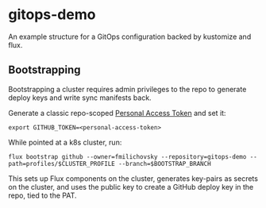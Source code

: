 # gitops-demo
An example structure for a GitOps configuration backed by kustomize and flux.

## Bootstrapping

Bootstrapping a cluster requires admin privileges to the repo to generate deploy keys and write sync manifests back.

Generate a classic repo-scoped [Personal Access Token](https://docs.github.com/en/authentication/keeping-your-account-and-data-secure/managing-your-personal-access-tokens)
and set it:

```shell
export GITHUB_TOKEN=<personal-access-token>
```

While pointed at a k8s cluster, run:

```shell
flux bootstrap github --owner=fmilichovsky --repository=gitops-demo --path=profiles/$CLUSTER_PROFILE --branch=$BOOTSTRAP_BRANCH
```

This sets up Flux components on the cluster, generates key-pairs as secrets on the cluster, and uses the public key
to create a GitHub deploy key in the repo, tied to the PAT.
